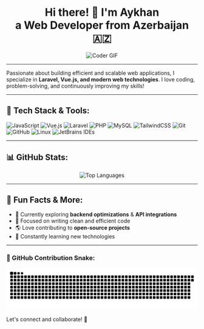 <h1 align="center">Hi there! 👋 I'm Aykhan <br> 
a Web Developer from Azerbaijan 🇦🇿
</h1>

<div align="center">
  <img alt="Coder GIF" src="https://images.squarespace-cdn.com/content/v1/5769fc401b631bab1addb2ab/1541580611624-TE64QGKRJG8SWAIUS7NS/ke17ZwdGBToddI8pDm48kPoswlzjSVMM-SxOp7CV59BZw-zPPgdn4jUwVcJE1ZvWQUxwkmyExglNqGp0IvTJZamWLI2zvYWH8K3-s_4yszcp2ryTI0HqTOaaUohrI8PI6FXy8c9PWtBlqAVlUS5izpdcIXDZqDYvprRqZ29Pw0o/coding-freak.gif" 
        style="max-width: 60%; width: 500px; height: auto;" />
</div>

<hr>

Passionate about building efficient and scalable web applications, I specialize in **Laravel, Vue.js, and modern web
technologies**. I love coding, problem-solving, and continuously improving my skills!

---

## 🚀 Tech Stack & Tools:

<div align="left">
  <img src="https://cdn.jsdelivr.net/gh/devicons/devicon/icons/javascript/javascript-original.svg" height="40" alt="JavaScript" />
  <img src="https://cdn.jsdelivr.net/gh/devicons/devicon/icons/vuejs/vuejs-original.svg" height="40" alt="Vue.js" />
  <img src="https://cdn.jsdelivr.net/gh/devicons/devicon/icons/laravel/laravel-original.svg" height="40" alt="Laravel" />
  <img src="https://cdn.jsdelivr.net/gh/devicons/devicon/icons/php/php-original.svg" height="40" alt="PHP" />
  <img src="https://cdn.jsdelivr.net/gh/devicons/devicon/icons/mysql/mysql-original.svg" height="40" alt="MySQL" />
  <img src="https://upload.wikimedia.org/wikipedia/commons/d/d5/Tailwind_CSS_Logo.svg" height="40" alt="TailwindCSS" />
  <img src="https://cdn.jsdelivr.net/gh/devicons/devicon/icons/git/git-original.svg" height="40" alt="Git" />
  <img src="https://cdn.jsdelivr.net/gh/devicons/devicon/icons/github/github-original.svg" height="40" alt="GitHub" />
  <img src="https://cdn.jsdelivr.net/gh/devicons/devicon/icons/linux/linux-original.svg" height="40" alt="Linux" />
  <img src="https://cdn.jsdelivr.net/gh/devicons/devicon/icons/jetbrains/jetbrains-original.svg" height="40" alt="JetBrains IDEs" />
</div>

---

## 📊 GitHub Stats:

<div style="text-align: center">
  <img src="https://github-readme-stats.vercel.app/api/top-langs?username=aykhanalizada&locale=en&layout=compact&card_width=320&langs_count=5&theme=dracula" height="150" alt="Top Languages" />
</div>

---

## 🎯 Fun Facts & More:

- 🚀 Currently exploring **backend optimizations** & **API integrations**
- 🎯 Focused on writing clean and efficient code
- 🌎 Love contributing to **open-source projects**
- 📖 Constantly learning new technologies

---

### 🐍 GitHub Contribution Snake:

![GitHub Snake](https://raw.githubusercontent.com/aykhanalizada/aykhanalizada/output/github-snake.svg)

Let's connect and collaborate! 🚀

